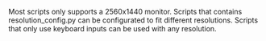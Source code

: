 Most scripts only supports a 2560x1440 monitor.
Scripts that contains resolution_config.py can be configurated to fit different resolutions.
Scripts that only use keyboard inputs can be used with any resolution.